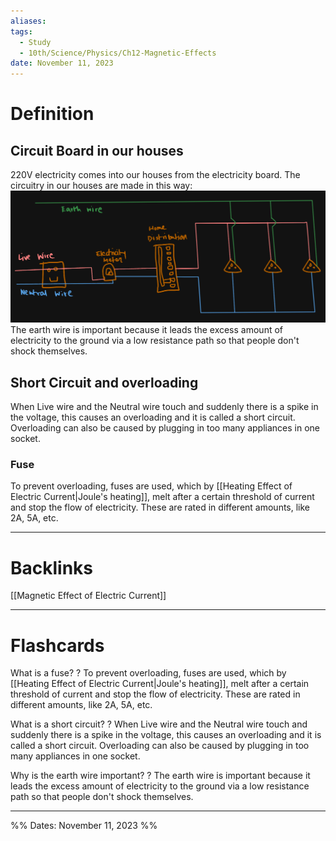 ```yaml
---
aliases: 
tags:
  - Study
  - 10th/Science/Physics/Ch12-Magnetic-Effects
date: November 11, 2023
---
```

# Definition
## Circuit Board in our houses
220V electricity comes into our houses from the electricity board. The circuitry in our houses are made in this way:
![Pasted image 20231111210916.png](assets/pasted-image-20231111210916-96eea28e1178c45197dd4848c04f5c8e.png)
The earth wire is important because it leads the excess amount of electricity to the ground via a low resistance path so that people don't shock themselves.
## Short Circuit and overloading
When Live wire and the Neutral wire touch and suddenly there is a spike in the voltage, this causes an overloading and it is called a short circuit.
Overloading can also be caused by plugging in too many appliances in one socket.
### Fuse
To prevent overloading, fuses are used, which by [[Heating Effect of Electric Current|Joule's heating]], melt after a certain threshold of current and stop the flow of electricity. These are rated in different amounts, like 2A, 5A, etc.


---
# Backlinks
[[Magnetic Effect of Electric Current]]

---
# Flashcards

What is a fuse?
?
To prevent overloading, fuses are used, which by [[Heating Effect of Electric Current|Joule's heating]], melt after a certain threshold of current and stop the flow of electricity. These are rated in different amounts, like 2A, 5A, etc.
<!--SR:!2024-06-17,136,284-->

What is a short circuit?
?
When Live wire and the Neutral wire touch and suddenly there is a spike in the voltage, this causes an overloading and it is called a short circuit.
Overloading can also be caused by plugging in too many appliances in one socket.
<!--SR:!2024-06-23,141,260-->

Why is the earth wire important?
?
The earth wire is important because it leads the excess amount of electricity to the ground via a low resistance path so that people don't shock themselves.
<!--SR:!2024-03-29,87,260-->


---

%%
Dates: November 11, 2023
%%